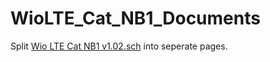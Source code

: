 # WioLTE_Cat_NB1_Documents

Split [Wio LTE Cat NB1 v1.02.sch](https://github.com/namezis/WioLTE_Cat_NB1_Eagle/blob/master/eagle/Wio%20LTE%20Cat%20NB1%20v1.02%20-%20Schematic%20-%20ANNOTATE.pdf) into seperate pages.
